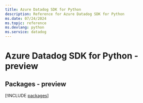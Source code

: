 ```yaml
---
title: Azure Datadog SDK for Python
description: Reference for Azure Datadog SDK for Python
ms.date: 07/24/2024
ms.topic: reference
ms.devlang: python
ms.service: datadog
---
```

# Azure Datadog SDK for Python - preview
## Packages - preview
[!INCLUDE [packages](datadog-index.md)]